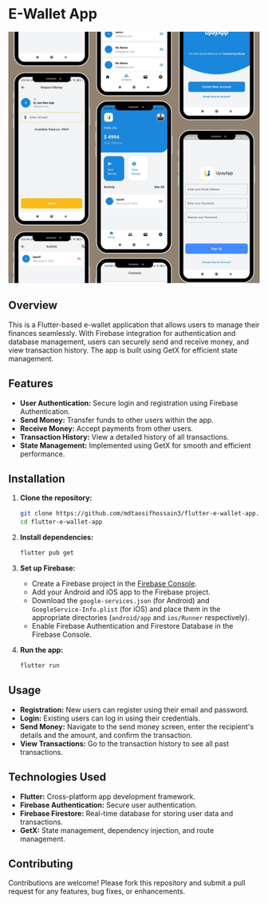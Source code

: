 # E-Wallet App
![image alt](https://github.com/mdtaosifhossain3/flutter-e-wallet-app/blob/1950c8ff7f395cb8e32027ad46a29262fac7f90f/e-wallet-app-mockup.jpeg)

## Overview

This is a Flutter-based e-wallet application that allows users to manage their finances seamlessly. With Firebase integration for authentication and database management, users can securely send and receive money, and view transaction history. The app is built using GetX for efficient state management.

## Features

- **User Authentication:** Secure login and registration using Firebase Authentication.
- **Send Money:** Transfer funds to other users within the app.
- **Receive Money:** Accept payments from other users.
- **Transaction History:** View a detailed history of all transactions.
- **State Management:** Implemented using GetX for smooth and efficient performance.

## Installation

1. **Clone the repository:**
   ```bash
   git clone https://github.com/mdtaosifhossain3/flutter-e-wallet-app.git
   cd flutter-e-wallet-app
   ```

2. **Install dependencies:**
   ```bash
   flutter pub get
   ```

3. **Set up Firebase:**
   - Create a Firebase project in the [Firebase Console](https://console.firebase.google.com/).
   - Add your Android and iOS app to the Firebase project.
   - Download the `google-services.json` (for Android) and `GoogleService-Info.plist` (for iOS) and place them in the appropriate directories (`android/app` and `ios/Runner` respectively).
   - Enable Firebase Authentication and Firestore Database in the Firebase Console.

4. **Run the app:**
   ```bash
   flutter run
   ```

## Usage

- **Registration:** New users can register using their email and password.
- **Login:** Existing users can log in using their credentials.
- **Send Money:** Navigate to the send money screen, enter the recipient's details and the amount, and confirm the transaction.
- **View Transactions:** Go to the transaction history to see all past transactions.

## Technologies Used

- **Flutter:** Cross-platform app development framework.
- **Firebase Authentication:** Secure user authentication.
- **Firebase Firestore:** Real-time database for storing user data and transactions.
- **GetX:** State management, dependency injection, and route management.

## Contributing

Contributions are welcome! Please fork this repository and submit a pull request for any features, bug fixes, or enhancements.
